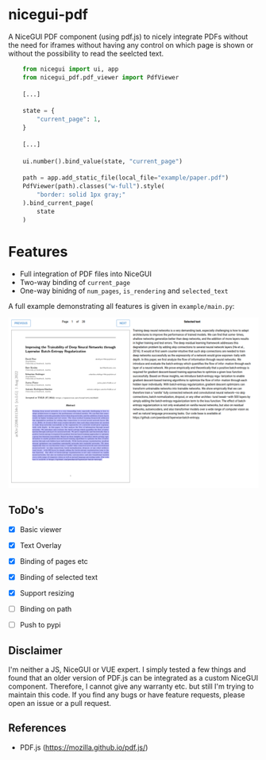 # nicegui-pdf
A NiceGUI PDF component (using pdf.js) to nicely integrate PDFs without the need for iframes without having
any control on which page is shown or without the possibility to read the seelcted text.

```python
    from nicegui import ui, app
    from nicegui_pdf.pdf_viewer import PdfViewer

    [...] 

    state = {
        "current_page": 1,
    }

    [...]

    ui.number().bind_value(state, "current_page")

    path = app.add_static_file(local_file="example/paper.pdf")
    PdfViewer(path).classes("w-full").style(
        "border: solid 1px gray;"
    ).bind_current_page(
        state
    )
```


# Features
- Full integration of PDF files into NiceGUI
- Two-way binding of `current_page`
- One-way binidng of `num_pages`, `is_rendering` and `selected_text`


A full example demonstrating all features is given in `example/main.py`:
<p align="center">
<img src="assets/screenshot.png" alt="table" width="700"/>
</p> 



## ToDo's
- [x] Basic viewer
- [x] Text Overlay
- [x] Binding of pages etc
- [x] Binding of selected text
- [x] Support resizing
- [ ] Binding on path
- [ ] Push to pypi


## Disclaimer
I'm neither a JS, NiceGUI or VUE expert. I simply tested a few things and found that an older version of PDF.js can be integrated as a custom NiceGUI component. Therefore, I cannot give any warranty etc. but still I'm trying to maintain this code. If you find any bugs or have feature requests, please open an issue or a pull request.

## References
- PDF.js (https://mozilla.github.io/pdf.js/)
